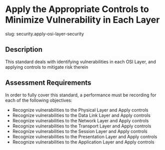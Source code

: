 # Apply the Appropriate Controls to Minimize Vulnerability in Each Layer

slug: security.apply-osi-layer-security

## Description
This standard deals with identifying vulnerabilities in each OSI Layer, and applying controls to mitigate risk therein

## Assessment Requirements
In order to fully cover this standard, a performance must be recording for each of the following objectives:

- Recognize vulnerabilities to the Physical Layer and Apply controls
- Recognize vulnerabilities to the Data Link Layer and Apply controls
- Recognize vulnerabilities to the Network Layer and Apply controls
- Recognize vulnerabilities to the Transport Layer and Apply controls
- Recognize vulnerabilities to the Session Layer and Apply controls
- Recognize vulnerabilities to the Presentation Layer and Apply controls
- Recognize vulnerabilities to the Application Layer and Apply controls
